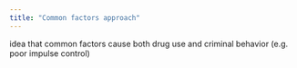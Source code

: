 ```yaml
---
title: "Common factors approach"
---
```

idea that common factors cause both drug use and criminal behavior (e.g. poor impulse control)

